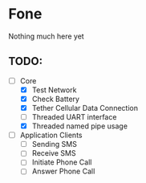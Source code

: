 # Fone

Nothing much here yet

## TODO:
- [ ] Core
  - [x] Test Network
  - [x] Check Battery
  - [x] Tether Cellular Data Connection
  - [ ] Threaded UART interface
  - [x] Threaded named pipe usage
- [ ] Application Clients
  - [ ] Sending SMS
  - [ ] Receive SMS
  - [ ] Initiate Phone Call
  - [ ] Answer Phone Call
